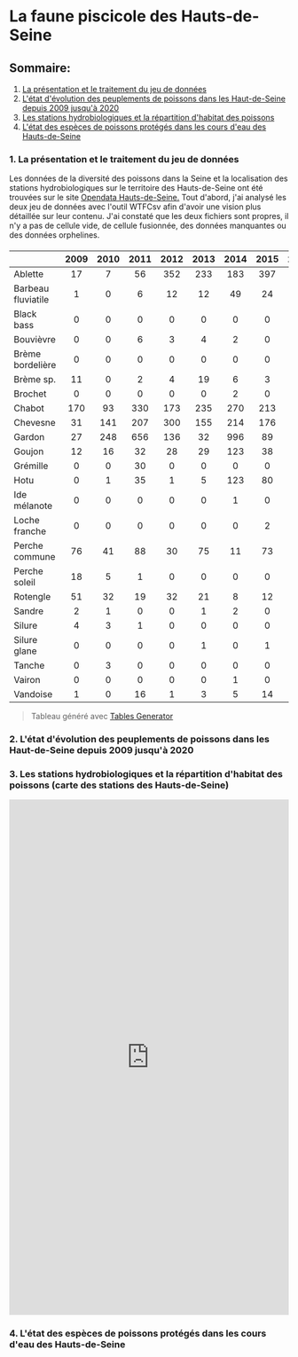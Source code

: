 # La faune piscicole des Hauts-de-Seine

## Sommaire:
1. [La présentation et le traitement du jeu de données](#Jeudedonnees)
2. [L'état d'évolution des peuplements de poissons dans les Haut-de-Seine depuis 2009 jusqu'à 2020](#Etatevolutiondespeuplementsdepoissons)
3. [Les stations hydrobiologiques et la répartition d'habitat des poissons](#Repartitionhabitatdespoissons)
4. [L'état des espèces de poissons protégés dans les cours d'eau des Hauts-de-Seine](#Especesdepoissonsproteges)

### 1. La présentation et le traitement du jeu de données

Les données de la diversité des poissons dans la Seine et la localisation des stations hydrobiologiques sur le territoire des Hauts-de-Seine ont été trouvées sur le site [Opendata Hauts-de-Seine.](https://opendata.hauts-de-seine.fr/explore/dataset/diversite-des-poissons-dans-la-seine/information/?disjunctive.nom_station_commune&disjunctive.espece) Tout d'abord, j'ai analysé les deux jeu de données avec l'outil WTFCsv afin d'avoir une vision plus détaillée sur leur contenu. J'ai constaté que les deux fichiers sont propres, il n'y a pas de cellule vide, de cellule fusionnée, des données manquantes ou des données orphelines.

#### 

|                    | 2009 | 2010 | 2011 | 2012 | 2013 | 2014 | 2015 | 2016 | 2017 | 2018 | 2019 | 2020 |
|--------------------|:----:|:----:|:----:|:----:|:----:|:----:|:----:|:----:|:----:|:----:|:----:|:----:|
| Ablette            |  17  |   7  |  56  |  352 |  233 |  183 |  397 |  174 |   3  |  12  |  139 |  76  |
| Barbeau fluviatile |   1  |   0  |   6  |  12  |  12  |  49  |  24  |   2  |   7  |   3  |  15  |   1  |
| Black bass         |   0  |   0  |   0  |   0  |   0  |   0  |   0  |   0  |   0  |   0  |   0  |   2  |
| Bouvièvre          |   0  |   0  |   6  |   3  |   4  |   2  |   0  |   3  |   1  |   3  |   2  |  37  |
| Brème bordelière   |   0  |   0  |   0  |   0  |   0  |   0  |   0  |   0  |   0  |   0  |   0  |   1  |
| Brème sp.          |  11  |   0  |   2  |   4  |  19  |   6  |   3  |   3  |   0  |   8  |   0  |   2  |
| Brochet            |   0  |   0  |   0  |   0  |   0  |   2  |   0  |   2  |   0  |   0  |   0  |   0  |
| Chabot             |  170 |  93  |  330 |  173 |  235 |  270 |  213 |  18  |  28  |  27  |  13  |  42  |
| Chevesne           |  31  |  141 |  207 |  300 |  155 |  214 |  176 |  160 |  55  |  58  |  169 |  280 |
| Gardon             |  27  |  248 |  656 |  136 |  32  |  996 |  89  |  15  |  96  |  64  |  795 |  520 |
| Goujon             |  12  |  16  |  32  |  28  |  29  |  123 |  38  |  11  |   1  |  16  |  46  |  172 |
| Grémille           |   0  |   0  |  30  |   0  |   0  |   0  |   0  |   0  |   0  |   0  |   3  |   0  |
| Hotu               |   0  |   1  |  35  |   1  |   5  |  123 |  80  |   0  |  13  |   0  |  30  |  39  |
| Ide mélanote       |   0  |   0  |   0  |   0  |   0  |   1  |   0  |   0  |   0  |   0  |   0  |   0  |
| Loche franche      |   0  |   0  |   0  |   0  |   0  |   0  |   2  |   0  |   0  |   0  |   0  |   0  |
| Perche commune     |  76  |  41  |  88  |  30  |  75  |  11  |  73  |  13  |  167 |  10  |  42  |  30  |
| Perche soleil      |  18  |   5  |   1  |   0  |   0  |   0  |   0  |   0  |   1  |   3  |   5  |   0  |
| Rotengle           |  51  |  32  |  19  |  32  |  21  |   8  |  12  |   1  |   5  |   1  |  11  |  46  |
| Sandre             |   2  |   1  |   0  |   0  |   1  |   2  |   0  |   0  |   1  |   3  |   0  |   0  |
| Silure             |   4  |   3  |   1  |   0  |   0  |   0  |   0  |   0  |   0  |   0  |   0  |   1  |
| Silure glane       |   0  |   0  |   0  |   0  |   1  |   0  |   1  |   0  |   2  |   0  |   1  |   0  |
| Tanche             |   0  |   3  |   0  |   0  |   0  |   0  |   0  |   1  |   0  |   0  |   0  |   0  |
| Vairon             |   0  |   0  |   0  |   0  |   0  |   1  |   0  |   0  |   0  |   0  |   0  |   0  |
| Vandoise           |   1  |   0  |  16  |   1  |   3  |   5  |  14  |   0  |  14  |  38  |   5  |  108 |

> Tableau généré avec [Tables Generator](https://www.tablesgenerator.com)

### 2. L'état d'évolution des peuplements de poissons dans les Haut-de-Seine depuis 2009 jusqu'à 2020

<div class="flourish-embed flourish-bar-chart-race" data-src="visualisation/12718348"><script src="https://public.flourish.studio/resources/embed.js"></script></div>

### 3. Les stations hydrobiologiques et la répartition d'habitat des poissons (carte des stations des Hauts-de-Seine)
<iframe title="Les stations hydrobiologiques des Hauts-de-Seine" aria-label="Carte" id="datawrapper-chart-eQhGu" src="https://datawrapper.dwcdn.net/eQhGu/1/" scrolling="no" frameborder="0" style="width: 0; min-width: 100% !important; border: none;" height="930" data-external="1"></iframe><script type="text/javascript">!function(){"use strict";window.addEventListener("message",(function(e){if(void 0!==e.data["datawrapper-height"]){var t=document.querySelectorAll("iframe");for(var a in e.data["datawrapper-height"])for(var r=0;r<t.length;r++){if(t[r].contentWindow===e.source)t[r].style.height=e.data["datawrapper-height"][a]+"px"}}}))}();
</script>

### 4. L'état des espèces de poissons protégés dans les cours d'eau des Hauts-de-Seine
